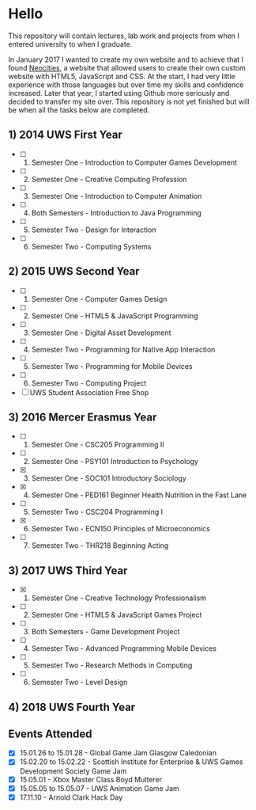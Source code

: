 # Hello

This repository will contain lectures, lab work and projects from when I entered university to when I graduate.

In January 2017 I wanted to create my own website and to achieve that I found [Neocities](https://neocities.org/), a website that allowed users to create their own custom website with HTML5, JavaScript and CSS. At the start, I had very little experience with those languages but over time my skills and confidence increased. Later that year, I started using Github more seriously and decided to transfer my site over. This repository is not yet finished but will be when all the tasks below are completed.

## 1) 2014 UWS First Year
- [ ] 1) Semester One - Introduction to Computer Games Development
- [ ] 2) Semester One - Creative Computing Profession
- [ ] 3) Semester One - Introduction to Computer Animation
- [ ] 4) Both Semesters - Introduction to Java Programming
- [ ] 5) Semester Two - Design for Interaction
- [ ] 6) Semester Two - Computing Systems

## 2) 2015 UWS Second Year
- [ ] 1) Semester One - Computer Games Design
- [ ] 2) Semester One - HTML5 & JavaScript Programming
- [ ] 3) Semester One - Digital Asset Development
- [ ] 4) Semester Two - Programming for Native App Interaction
- [ ] 5) Semester Two - Programming for Mobile Devices
- [ ] 6) Semester Two - Computing Project
- [ ] UWS Student Association Free Shop

## 3) 2016 Mercer Erasmus Year
- [ ] 1) Semester One - CSC205 Programming II
- [ ] 2) Semester One - PSY101 Introduction to Psychology
- [x] 3) Semester One - SOC101 Introductory Sociology
- [x] 4) Semester One - PED161 Beginner Health Nutrition in the Fast Lane
- [ ] 5) Semester Two - CSC204 Programming I
- [x] 6) Semester Two - ECN150 Principles of Microeconomics
- [ ] 7) Semester Two - THR218 Beginning Acting

## 3) 2017 UWS Third Year
- [x] 1) Semester One - Creative Technology Professionalism
- [ ] 2) Semester One - HTML5 & JavaScript Games Project
- [ ] 3) Both Semesters - Game Development Project
- [ ] 4) Semester Two - Advanced Programming Mobile Devices
- [ ] 5) Semester Two - Research Methods in Computing
- [ ] 6) Semester Two - Level Design

## 4) 2018 UWS Fourth Year


## Events Attended
- [x] 15.01.26 to 15.01.28 - Global Game Jam Glasgow Caledonian
- [x] 15.02.20 to 15.02.22 - Scottish Institute for Enterprise & UWS Games Development Society Game Jam
- [x] 15.05.01 - Xbox Master Class Boyd Multerer
- [x] 15.05.05 to 15.05.07 - UWS Animation Game Jam
- [x] 17.11.10 - Arnold Clark Hack Day
